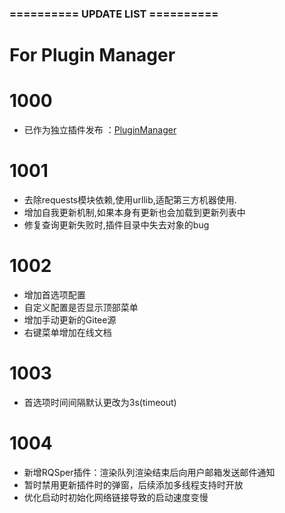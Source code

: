 ###  ==========  UPDATE LIST  ==========  ###
# For Plugin Manager
# 1000
- 已作为独立插件发布 ：[PluginManager](https://www.notion.so/dunhou/Plugin-Manager-72c5fe979541467187af2060fe330e80)

# 1001
- 去除requests模块依赖,使用urllib,适配第三方机器使用.
- 增加自我更新机制,如果本身有更新也会加载到更新列表中
- 修复查询更新失败时,插件目录中失去对象的bug

# 1002
- 增加首选项配置
- 自定义配置是否显示顶部菜单
- 增加手动更新的Gitee源
- 右键菜单增加在线文档

# 1003
- 首选项时间间隔默认更改为3s(timeout)

# 1004
- 新增RQSper插件：渲染队列渲染结束后向用户邮箱发送邮件通知
- 暂时禁用更新插件时的弹窗，后续添加多线程支持时开放
- 优化启动时初始化网络链接导致的启动速度变慢

